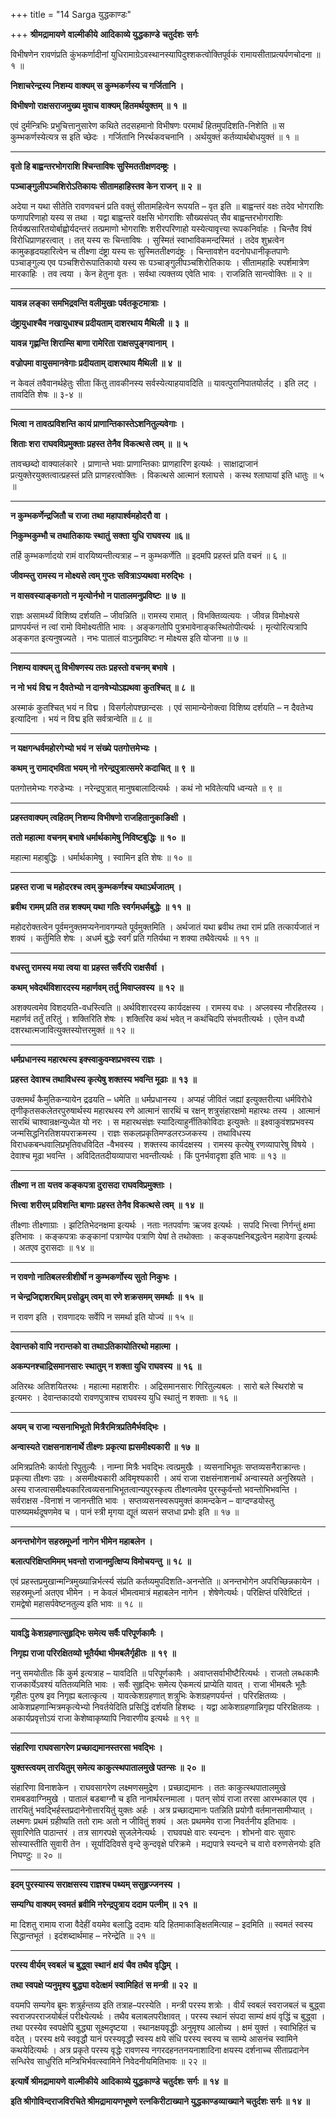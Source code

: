 +++
title = "14 Sarga युद्धकाण्डः"

+++
**श्रीमद्रामायणे** **वाल्मीकीये** **आदिकाव्ये युद्धकाण्डे** **चतुर्दशः** **सर्गः**

विभीषणेन रावणंप्रति कुंभकर्णादीनां युधिरामाग्रेऽवस्थानस्यापिदुश्शकत्वोक्तिपूर्वकं रामायसीताप्रत्यर्पणचोदना ॥ १ ॥

**निशाचरेन्द्रस्य निशम्य वाक्यम् स कुम्भकर्णस्य च गर्जितानि ।**

**विभीषणो राक्षसराजमुख्य मुवाच वाक्यम् हितमर्थयुक्तम् ॥** **१** **॥**

एवं दुर्मन्त्रिभिः प्रभुचित्तानुसारेण कथिते तदसहमानो विभीषणः परमार्थं हितमुपदिशति-निशेति ॥ स कुम्भकर्णस्येत्यत्र स इति च्छेदः । गर्जितानि निरर्थकवचनानि । अर्थयुक्तं कर्तव्यार्थबोधयुक्तं ॥ १ ॥

****

**वृतो हि बाह्वन्तरभोगराशि श्चिन्ताविषः सुस्मिततीक्षणदम्ष्ट्रः ।**

**पञ्चाङ्गुलीपञ्चशिरोऽतिकायः सीतामहाहिस्तव केन राजन् ॥** **२** **॥**

अदेया न यथा सीतेति रावणवचनं प्रति वक्तुं सीतामहित्वेन रूपयति – वृत इति ॥ बाह्वन्तरं वक्षः तदेव भोगराशिः फणापरिणाहो यस्य स तथा । यद्वा बाह्वन्तरे वक्षसि भोगराशिः सौख्यसंपत् सैव बाह्वन्तरभोगराशिः तिर्यक्प्रसारितयोर्बाह्वोर्यदन्तरं तत्प्रमाणो भोगराशिः शरीरपरिणाहो यस्येत्यावृत्त्या रूपकनिर्वाहः । चिन्तैव विषं विरोधिप्राणहरत्वात् । तत् यस्य सः चिन्ताविषः । सुस्मितं स्वाभाविकमन्दस्मितं । तदेव शुभ्रत्वेन कामुकहृदयहारित्वेन च तीक्ष्णा दंष्ट्रा यस्य सः सुस्मिततीक्ष्णदंष्ट्रः । चिन्तावशेन वदनोपधानीकृतपाणेः पञ्चाङ्गुल्य एव पञ्चशिरोरूपातिकायो यस्य सः पञ्चाङ्गुलीपञ्चशिरोतिकायः । सीतामहाहिः स्पर्शमात्रेण मारकाहिः । तव त्वया । केन हेतुना वृतः । सर्वथा त्यक्तव्य एवेति भावः । राजन्निति सान्त्वोक्तिः ॥ २ ॥

****

**यावन्न लङ्का समभिद्रवन्ति वलीमुखाः पर्वतकूटमात्राः ।**

**दंष्ट्रायुधाश्चैव नखायुधाश्च प्रदीयताम् दाशरथाय मैथिली ॥** **३** **॥**

**यावन्न गृह्णन्ति शिराम्सि बाणा रामेरिता राक्षसपुङ्गवानाम् ।**

**वज्रोपमा वायुसमानवेगाः प्रदीयताम् दाशरथाय मैथिली ॥** **४** **॥**

न केवलं तवैवानर्थहेतुः सीता किंतु तावकीनस्य सर्वस्येत्याहयावदिति ॥ यावत्पुरानिपातयोर्लट् । इति लट् । तावदिति शेषः ॥ ३-४ ॥

****

**भित्वा न तावत्प्रविशन्ति कायं प्राणान्तिकास्तेऽशनितुल्यवेगाः ।**

**शिताः शरा राघवविप्रमुक्ताः प्रहस्त तेनैव विकत्थसे त्वम् ॥** **॥** **५**

तावच्छब्दो वाक्यालंकारे । प्राणान्ते भवाः प्राणान्तिकाः प्राणहारिण इत्यर्थः । साक्षाद्राजानं प्रत्युक्तेरयुक्तत्वात्प्रहस्तं प्रति प्राणहरत्वोक्तिः । विकत्थसे आत्मानं श्लाघसे । कस्थ श्लाघायां इति धातुः ॥ ५ ॥

****

**न कुम्भकर्णेन्द्रजितौ च राजा** **तथा महापार्श्वमहोदरौ वा ।**

**निकुम्भकुम्भौ च तथातिकायः स्थातुं** **सक्ता** **युधि राघवस्य ॥६॥**

तर्हि कुम्भकर्णादयो रामं वारयिष्यन्तीत्यत्राह – न कुम्भकर्णेति ॥ इदमपि प्रहस्तं प्रति वचनं ॥ ६ ॥

**जीवम्स्तु रामस्य न मोक्ष्यसे त्वम् गुप्तः सवित्राऽप्यथवा मरुद्भिः ।**

**न वासवस्याङ्कगतो न मृत्योर्नभो न पातालमनुप्रविष्टः ॥** **७** **॥**

राज्ञः असामर्थ्यं विशिष्य दर्शयति – जीवन्निति ॥ रामस्य रामात् । विभक्तिव्यत्ययः । जीवन्न विमोक्ष्यसे प्राणपर्यन्तं न त्वां रामो विमोक्ष्यतीति भावः । अङ्कगतोपि पुत्रभावेनाङ्कस्थितोपीत्यर्थः । मृत्योरित्यत्रापि अङ्कगत इत्यनुषज्यते । नभः पातालं वाऽनुप्रविष्टः न मोक्ष्यस इति योजना ॥ ७ ॥

****

**निशम्य वाक्यम् तु विभीषणस्य ततः प्रहस्तो वचनम् बभाषे ।**

**न नो भयं** **विद्म न दैवतेभ्यो न दानवेभ्योऽह्यथवा** **कुतश्चित् ॥** **८** **॥**

अस्माकं कुतश्चित् भयं न विद्म । विसर्गलोपश्छान्दसः । एवं सामान्येनोक्त्वा विशिष्य दर्शयति – न दैवतेभ्य इत्यादिना । भयं न विद्म इति सर्वत्रान्वेति ॥ ८ ॥

****

**न यक्षगन्धर्वमहोरगेभ्यो भयं** **न** **संख्ये** **पतगोत्तमेभ्यः ।**

**कथम् नु रामाद्भविता भयम् नो नरेन्द्रपुत्रात्समरे कदाचित् ॥** **९** **॥**

पतगोत्तमेभ्यः गरुडेभ्यः । नरेन्द्रपुत्रात् मानुषबालादित्यर्थः । कथं नो भवितेत्यपि ध्वन्यते ॥ ९ ॥

****

**प्रहस्तवाक्यम् त्वहितम् निशम्य विभीषणो राजहितानुकाङिक्षी ।**

**ततो महात्मा** **वचनम् बभाषे धर्मार्थकामेषु निविष्टबुद्धिः ॥** **१०** **॥**

महात्मा महाबुद्धिः । धर्मार्थकामेषु । स्वामिन इति शेषः ॥ १० ॥

****

**प्रहस्त राजा च महोदरश्च त्वम् कुम्भकर्णश्च यथाऽर्थजातम् ।**

**ब्रवीथ** **रामम् प्रति तन्न शक्यम् यथा गतिः स्वर्गमधर्मबुद्धेः** **॥** **११** **॥**

महोदरोक्तत्वेन पूर्वमनुक्तमप्यनेनावगम्यते पूर्वमुक्तमिति । अर्थजातं यथा ब्रवीथ तथा रामं प्रति तत्कार्यजातं न शक्यं । कर्तुमिति शेषः । अधर्म बुद्धेः स्वर्गं प्रति गतिर्यथा न शक्या तथैवेत्यर्थः ॥ ११ ॥

****

**वधस्तु रामस्य मया त्वया** **वा** **प्रहस्त सर्वैरपि राक्षसैर्वा ।**

**कथम् भवेदर्थविशारदस्य महार्णवम् तर्तु मिवाप्लवस्य ॥** **१२** **॥**

अशक्यत्वमेव विशदयति-वधस्त्विति ॥ अर्थविशारदस्य कार्यदक्षस्य । रामस्य वधः । अप्लवस्य नौरहितस्य । महार्णवं तर्तुं तरितुं । शक्तिरिति शेषः । शक्तिरिव कथं भवेत् न कथंचिदपि संभवतीत्यर्थः । एतेन वध्यौ दशरथात्मजावित्युक्तस्योत्तरमुक्तं ॥ १२ ॥

****

**धर्मप्रधानस्य महारथस्य इक्स्वाकुवम्शप्रभवस्य राज्ञः ।**

**प्रहस्त** **देवाश्च तथाविधस्य कृत्येषु शक्तस्य भवन्ति मूढाः ॥** **१३** **॥**

उक्तमर्थं कैमुतिकन्यायेन द्रढयति – धमेति ॥ धर्मप्रधानस्य । अप्यहं जीवितं जह्यां इत्युक्तरीत्या धर्मविरोधे तृणीकृतसकलेतरपुरुषार्थस्य महारथस्य रणे आत्मानं सारथिं च रक्षन् शत्रुसंहारक्षमो महारथः तस्य । आत्मानं सारथिं चाश्वान्रक्षन्युध्येत यो नरः । स महारथसंज्ञः स्यादित्याहुर्नीतिकोविदाः इत्युक्तेः ॥ इक्ष्वाकुवंशप्रभवस्य जन्मसिद्धनिरतिशयपराक्रमस्य । राज्ञः सकलप्रकृतिमण्डलरञ्जकस्य । तथाविधस्य विराधकबन्धवालिप्रभृतिवधविदित -वैभवस्य । शक्तस्य कार्यदक्षस्य । रामस्य कृत्येषु रणव्यापारेषु विषये । देवाश्च मूढा भवन्ति । अविदिततदीयव्यापारा भवन्तीत्यर्थः । किं पुनर्भवादृशा इति भावः ॥ १३ ॥

****

**तीक्ष्णा** **न ता** **यत्तव कङ्कपत्रा दुरासदा राघवविप्रमुक्ताः ।**

**भित्त्वा** **शरीरम् प्रविशन्ति बाणाः प्रहस्त तेनैव विकत्थसे त्वम्** **॥** **१४** **॥**

तीक्ष्णाः तीक्ष्णाग्राः । झटितिभेदनक्षमा इत्यर्थः । नताः नतपर्वाणः ऋजव इत्यर्थः । सपदि भित्त्वा निर्गन्तुं क्षमा इतिभावः । कङ्कपत्राः कङ्कानां पत्राण्येव पत्राणि येषां ते तथोक्ताः । कङ्कपक्षनिबद्धत्वेन महावेगा इत्यर्थः । अतएव दुरासदाः ॥ १४ ॥

****

**न रावणो नातिबलस्त्रीशीर्षो न कुम्भकर्णोस्य सुतो निकुभः ।**

**न चेन्द्रजिद्दाशरथिम् प्रसोढुम् त्वम् वा रणे शक्रसमम् समर्थाः** **॥** **१५** **॥**

न रावण इति । रावणादयः सर्वेपि न समर्था इति योज्यं ॥ १५ ॥

****

**देवान्तको वापि नरान्तको वा तथाऽतिकायोतिरथो महात्मा ।**

**अकम्पनश्चाद्रिसमानसारः स्थातुम् न शक्ता युधि राघवस्य ॥** **१६** **॥**

अतिरथः अतिशयितरथः । महात्मा महाशरीरः । अद्रिसमानसारः गिरितुल्यबलः । सारो बले स्थिरांशे च इत्यमरः । देवान्तकादयो रावणपुत्राश्च राघवस्य युधि स्थातुं न शक्ताः ॥ १६ ॥

****

**अयम् च राजा न्यसनाभिभूतो मित्रैरमित्रप्रतिमैर्भवद्भिः ।**

**अन्वास्यते राक्षसनाशनार्थे तीक्ष्णः** **प्रकृत्या ह्यसमीक्ष्यकारी ॥** **१७** **॥**

अमित्रप्रतिभैः कार्यतो रिपुतुल्यैः । नाम्ना मित्रैः भवद्भिः त्वत्प्रमुखैः । व्यसनाभिभूतः सप्तव्यसनैराक्रान्तः। प्रकृत्या तीक्ष्णः उग्रः । असमीक्ष्यकारी अविमृश्यकारी । अयं राजा राक्षसंनाशनार्थं अन्वास्यते अनुस्रियते । अस्य राजत्वासमीक्ष्यकारित्वव्यसनाभिभूतत्वान्यपुरस्कृत्य तीक्ष्णत्वमेव पुरस्कुर्वन्तो भवन्तोभिभवन्ति । सर्वराक्षस -विनाशं न जानन्तीति भावः । सप्तव्यसनस्वरूपमुक्तं कामन्दकेन – वाग्दण्डयोस्तु पारुष्यमर्थदूषणमेव च । पानं स्त्री मृगया द्यूतं व्यसनं सप्तधा प्रभोः इति ॥ १७ ॥

****

**अनन्तभोगेन सहस्रमूर्ध्ना** **नागेन भीमेन महाबलेन ।**

**बलात्परिक्षिप्तमिमम् भवन्तो राजानमुत्क्षिप्य विमोचयन्तु ॥** **१८** **॥**

एवं प्रहस्तप्रमुखान्मन्त्रिमुख्यान्निर्भर्त्स्य संप्रति कर्तव्यमुपदिशति-अनन्तेति ॥ अनन्तभोगेन अपरिच्छिन्नकायेन । सहस्रमूर्ध्ना अतएव भीमेन । न केवलं भीमत्वमात्रं महाबलेन नागेन । शेषेणेत्यर्थः। परिक्षिप्तं परिवेष्टितं । रामद्वेषो महासर्पवेष्टनतुल्य इति भावः ॥ १८ ॥

****

**यावद्धि केशग्रहणात्सुहृद्भिः समेत्य सर्वैः परिपूर्णकामैः ।**

**निगृह्य राजा परिरक्षितव्यो भूतैर्यथा भीमबलैर्गृहीतः** **॥** **१९** **॥**

ननु समयोतीतः किं कुर्म इत्यत्राह – यावदिति ॥ परिपूर्णकामैः । अवाप्तसर्वाभीष्टैरित्यर्थः । राजतो लब्धकामैः राजकार्येऽवश्यं यतितव्यमिति भावः । सर्वैः सुहृद्भिः समेत्य ऐकमत्यं प्राप्येति यावत् । राजा भीमबलैः भूतैः गृहीतः पुरुष इव निगृह्य बलात्कृत्य । यावत्केशग्रहणात् शत्रुभिः केशग्रहणपर्यन्तं । परिरक्षितव्यः । आकेशप्रहणान्मित्रमकृत्येभ्यो निवर्तयेदिति प्रसिद्धिं दर्शयति हिशब्दः । यद्वा आकेशग्रहणान्निगृह्य परिरक्षितव्यः । अकार्यप्रवृत्तोऽयं राजा केशेष्वाकृष्यापि निवारणीय इत्यर्थः ॥ १९ ॥

****

**संहारिणा राघवसागरेण प्रच्छाद्यमानस्तरसा भवद्भिः ।**

**युक्तस्त्वयम् तारयितुम् समेत्य काकुत्स्थपातालमुखे पतन्सः ॥** **२०** **॥**

संहारिणा विनाशकेन । राघवसागरेण लक्ष्मणसमुद्रेण । प्रच्छाद्यमानः । ततः काकुत्स्थपातालमुखे रामबडवाग्निमुखे । पातालं बडबाग्नौ च इति नानार्थरत्नमाला । पतन् सोयं राजा तरसा आरम्भकाल एव । तारयितुं भवद्भिर्हस्तप्रदानेनोत्तारयितुं युक्तः अर्हः । अत्र प्रच्छाद्यमानः पतन्निति प्रयोगौ वर्तमानसामीप्यात् । लक्ष्मणः प्रथमं ग्रहीष्यति ततो रामः अतो न जीवितुं शक्यं । अतः प्रथममेव राजा निवर्तनीय इतिभावः । सुवारिणेति पाठान्तरं । तत्र सागरपक्षे सुजलेनेत्यर्थः । राघवपक्षे वारः स्यन्दनः । शोभनो वारः सुवारः सोस्यास्तीति सुवारी तेन । सूर्यादिदिवसे वृन्दे कुन्दवृक्षे परिक्रमे । मद्यपात्रे स्यन्दने च वारो वरुणसेनयोः इति निघण्टुः ॥ २० ॥

****

**इदम् पुरस्यास्य सराक्षसस्य राज्ञश्च पथ्यम् ससुहृज्जनस्य ।**

**सम्यग्घि वाक्यम् स्वमतं** **ब्रवीमि नरेन्द्रपुत्राय ददाम** **पत्नीम् ॥** **२१** **॥**

मा दिशतु रामाय राजा वैदेहीं वयमेव बलाद्धि ददामः यदि हितमाकाङ्क्षितमित्याह – इदमिति ॥ स्वमतं स्वस्य सिद्धान्तभूतं । इदंशब्दार्थमाह – नरेन्द्रेति ॥ २१ ॥

****

**परस्य वीर्यम् स्वबलं** **च बुद्ध्वा स्थानं** **क्षयं** **चैव तथैव वृद्धिम् ।**

**तथा स्वपक्षे प्यनुमृश्य बुद्ध्या वदेत्क्षमं** **स्वामिहितं** **स मन्त्री ॥** **२२** **॥**

वयमपि सम्यगेव ब्रूमः शत्रुर्हन्तव्य इति तत्राह–परस्येति । मन्त्री परस्य शत्रोः । वीर्यं स्वबलं स्वराजबलं च बुद्ध्वा स्वराजपरराजयोर्बलं परीक्ष्येत्यर्थः । तथैव बलाबलपरीक्षावत् । परस्य स्थानं संपदा साम्यं क्षयं वृद्धिं च बुद्ध्वा । तथा परस्येव स्वपक्षेपि बुद्ध्या सूक्ष्मदृष्टया
। स्थानक्षयवृद्धीः अनुमृश्य आलोच्य । क्षमं युक्तं । स्वाभिहितं च वदेत् । परस्य क्षये स्ववृद्धौ यानं परस्यवृद्धौ स्वस्य क्षये संधि परस्य स्वस्य च साम्ये आसनंच स्वामिने कथयेदित्यर्थः । अत्र प्रकृते परस्य वृद्धेः रावणस्य नगरदहनतनयनाशादिना क्षयस्य दर्शनाच्च सीताप्रदानेन सन्धिरेव साधुरिति मन्त्रिभिर्भवत्स्वामिने निवेदनीयमितिभावः ॥ २२ ॥

**इत्यार्षे श्रीमद्रामायणे** **वाल्मीकीये** **आदिकाव्ये युद्धकाण्डे** **चतुर्दशः** **सर्गः ॥** **१४** **॥**

**इति श्रीगोविन्दराजविरचिते श्रीमद्रामायणभूषणे रत्नकिरीटाख्याने युद्धकाण्डव्याख्याने चतुर्दशः सर्गः ॥ १४ ॥**
